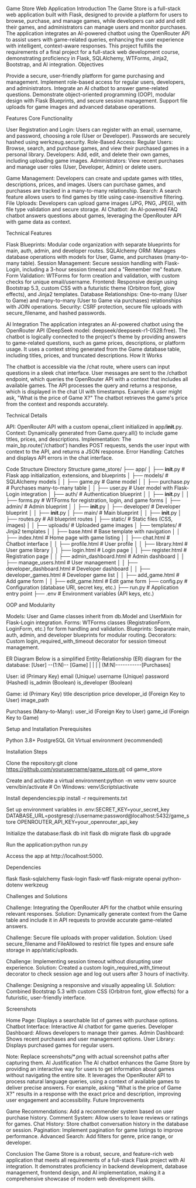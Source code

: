 Game Store Web Application
Introduction
The Game Store is a full-stack web application built with Flask, designed to provide a platform for users to browse, purchase, and manage games, while developers can add and edit their games, and administrators can manage users and monitor purchases. The application integrates an AI-powered chatbot using the OpenRouter API to assist users with game-related queries, enhancing the user experience with intelligent, context-aware responses.
This project fulfills the requirements of a final project for a full-stack web development course, demonstrating proficiency in Flask, SQLAlchemy, WTForms, Jinja2, Bootstrap, and AI integration.
Objectives

Provide a secure, user-friendly platform for game purchasing and management.
Implement role-based access for regular users, developers, and administrators.
Integrate an AI chatbot to answer game-related questions.
Demonstrate object-oriented programming (OOP), modular design with Flask Blueprints, and secure session management.
Support file uploads for game images and advanced database operations.

Features
Core Functionality

User Registration and Login: Users can register with an email, username, and password, choosing a role (User or Developer). Passwords are securely hashed using werkzeug.security.
Role-Based Access:
Regular Users: Browse, search, and purchase games, and view their purchased games in a personal library.
Developers: Add, edit, and delete their own games, including uploading game images.
Administrators: View recent purchases and manage user roles (User, Developer, Admin) or delete users.


Game Management: Developers can create and update games with titles, descriptions, prices, and images. Users can purchase games, and purchases are tracked in a many-to-many relationship.
Search: A search feature allows users to find games by title using case-insensitive filtering.
File Uploads: Developers can upload game images (JPG, PNG, JPEG), with file type validation and secure storage.
AI Chatbot: An AI-powered FAQ chatbot answers questions about games, leveraging the OpenRouter API with game data as context.

Technical Features

Flask Blueprints: Modular code organization with separate blueprints for main, auth, admin, and developer routes.
SQLAlchemy ORM: Manages database operations with models for User, Game, and purchases (many-to-many table).
Session Management: Secure session handling with Flask-Login, including a 3-hour session timeout and a "Remember me" feature.
Form Validation: WTForms for form creation and validation, with custom checks for unique email/username.
Frontend: Responsive design using Bootstrap 5.3, custom CSS with a futuristic theme (Orbitron font, glow effects), and Jinja2 templates.
Database Relationships: One-to-many (User to Game) and many-to-many (User to Game via purchases) relationships with JOIN operations.
Security: CSRF protection, secure file uploads with secure_filename, and hashed passwords.

AI Integration
The application integrates an AI-powered chatbot using the OpenRouter API (DeepSeek model: deepseek/deepseek-r1-0528:free). The chatbot is logically connected to the project's theme by providing answers to game-related questions, such as game prices, descriptions, or platform usage. It uses a context string generated from the Game database table, including titles, prices, and truncated descriptions.
How It Works

The chatbot is accessible via the /chat route, where users can input questions in a sleek chat interface.
User messages are sent to the /chatbot endpoint, which queries the OpenRouter API with a context that includes all available games.
The API processes the query and returns a response, which is displayed in the chat UI with timestamps.
Example: A user might ask, "What is the price of Game X?" The chatbot retrieves the game's price from the context and responds accurately.

Technical Details

API: OpenRouter API with a custom openai_client initialized in app/__init__.py.
Context: Dynamically generated from Game.query.all() to include game titles, prices, and descriptions.
Implementation: The main_bp.route('/chatbot') handles POST requests, sends the user input with context to the API, and returns a JSON response.
Error Handling: Catches and displays API errors in the chat interface.

Code Structure
Directory Structure
game_store/
├── app/
│   ├── __init__.py           # Flask app initialization, extensions, and blueprints
│   ├── models/               # SQLAlchemy models
│   │   ├── game.py           # Game model
│   │   ├── purchase.py       # Purchases many-to-many table
│   │   ├── user.py           # User model with Flask-Login integration
│   ├── auth/                 # Authentication blueprint
│   │   ├── __init__.py
│   │   ├── forms.py          # WTForms for registration, login, and game forms
│   ├── admin/                # Admin blueprint
│   │   ├── __init__.py
│   ├── developer/            # Developer blueprint
│   │   ├── __init__.py
│   ├── main/                 # Main blueprint
│   │   ├── __init__.py
│   ├── routes.py             # All blueprint routes
│   ├── static/               # Static files (CSS, images)
│   │   ├── uploads/          # Uploaded game images
│   ├── templates/            # Jinja2 templates
│   │   ├── base.html         # Base template with navigation
│   │   ├── index.html        # Home page with game listing
│   │   ├── chat.html         # Chatbot interface
│   │   ├── profile.html      # User profile
│   │   ├── library.html      # User game library
│   │   ├── login.html        # Login page
│   │   ├── register.html     # Registration page
│   │   ├── admin_dashboard.html  # Admin dashboard
│   │   ├── manage_users.html     # User management
│   │   ├── developer_dashboard.html  # Developer dashboard
│   │   ├── developer_games.html  # Developer game list
│   │   ├── add_game.html     # Add game form
│   │   ├── edit_game.html    # Edit game form
├── config.py                 # Configuration (database URI, secret key, etc.)
├── run.py                   # Application entry point
├── .env                     # Environment variables (API keys, etc.)

OOP and Modularity

Models: User and Game classes inherit from db.Model and UserMixin for Flask-Login integration.
Forms: WTForms classes (RegistrationForm, LoginForm, etc.) for form handling and validation.
Blueprints: Separate main, auth, admin, and developer blueprints for modular routing.
Decorators: Custom login_required_with_timeout decorator for session timeout management.

ER Diagram
Below is a simplified Entity-Relationship (ER) diagram for the database:
[User] --(1:N)-- [Game]
  |                |
  |                |
(M:N)-----------[Purchases]


User:
id (Primary Key)
email (Unique)
username (Unique)
password (Hashed)
is_admin (Boolean)
is_developer (Boolean)


Game:
id (Primary Key)
title
description
price
developer_id (Foreign Key to User)
image_path


Purchases (Many-to-Many):
user_id (Foreign Key to User)
game_id (Foreign Key to Game)



Setup and Installation
Prerequisites

Python 3.8+
PostgreSQL
Git
Virtual environment (recommended)

Installation Steps

Clone the repository:git clone https://github.com/yourusername/game_store.git
cd game_store


Create and activate a virtual environment:python -m venv venv
source venv/bin/activate  # On Windows: venv\Scripts\activate


Install dependencies:pip install -r requirements.txt


Set up environment variables in .env:SECRET_KEY=your_secret_key
DATABASE_URL=postgresql://username:password@localhost:5432/game_store
OPENROUTER_API_KEY=your_openrouter_api_key


Initialize the database:flask db init
flask db migrate
flask db upgrade


Run the application:python run.py


Access the app at http://localhost:5000.

Dependencies

flask
flask-sqlalchemy
flask-login
flask-wtf
flask-migrate
openai
python-dotenv
werkzeug

Challenges and Solutions

Challenge: Integrating the OpenRouter API for the chatbot while ensuring relevant responses.
Solution: Dynamically generate context from the Game table and include it in API requests to provide accurate game-related answers.


Challenge: Secure file uploads with proper validation.
Solution: Used secure_filename and FileAllowed to restrict file types and ensure safe storage in app/static/uploads.


Challenge: Implementing session timeout without disrupting user experience.
Solution: Created a custom login_required_with_timeout decorator to check session age and log out users after 3 hours of inactivity.


Challenge: Designing a responsive and visually appealing UI.
Solution: Combined Bootstrap 5.3 with custom CSS (Orbitron font, glow effects) for a futuristic, user-friendly interface.



Screenshots

Home Page: Displays a searchable list of games with purchase options.
Chatbot Interface: Interactive AI chatbot for game queries.
Developer Dashboard: Allows developers to manage their games.
Admin Dashboard: Shows recent purchases and user management options.
User Library: Displays purchased games for regular users.

Note: Replace screenshots/*.png with actual screenshot paths after capturing them.
AI Justification
The AI chatbot enhances the Game Store by providing an interactive way for users to get information about games without navigating the entire site. It leverages the OpenRouter API to process natural language queries, using a context of available games to deliver precise answers. For example, asking "What is the price of Game X?" results in a response with the exact price and description, improving user engagement and accessibility.
Future Improvements

Game Recommendations: Add a recommender system based on user purchase history.
Comment System: Allow users to leave reviews or ratings for games.
Chat History: Store chatbot conversation history in the database or session.
Pagination: Implement pagination for game listings to improve performance.
Advanced Search: Add filters for genre, price range, or developer.

Conclusion
The Game Store is a robust, secure, and feature-rich web application that meets all requirements of a full-stack Flask project with AI integration. It demonstrates proficiency in backend development, database management, frontend design, and AI implementation, making it a comprehensive showcase of modern web development skills.
